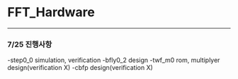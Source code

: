 # FFT_Hardware

---
### 7/25 진행사항
-step0_0 simulation, verification  -bfly0_2 design  -twf_m0 rom, multiplyer design(verification X)  -cbfp design(verification X)
